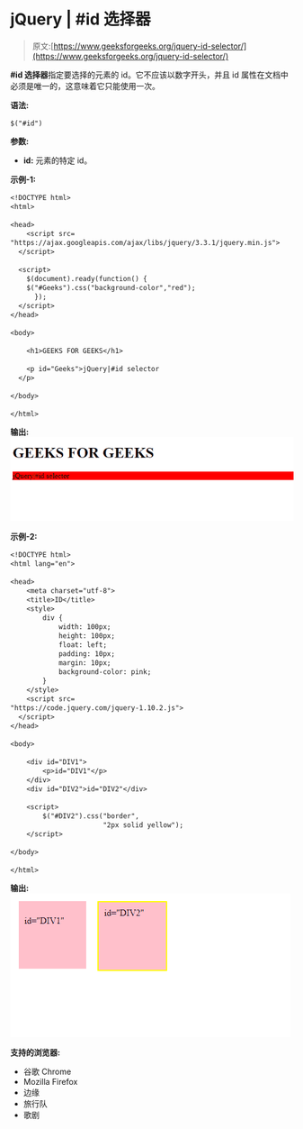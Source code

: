 # jQuery | #id 选择器

> 原文:[https://www.geeksforgeeks.org/jquery-id-selector/](https://www.geeksforgeeks.org/jquery-id-selector/)

**#id 选择器**指定要选择的元素的 id。它不应该以数字开头，并且 id 属性在文档中必须是唯一的，这意味着它只能使用一次。

**语法:**

```
$("#id")
```

**参数:**

*   **id:** 元素的特定 id。

**示例-1:**

```
<!DOCTYPE html>
<html>

<head>
    <script src=
"https://ajax.googleapis.com/ajax/libs/jquery/3.3.1/jquery.min.js">
  </script>

  <script>
    $(document).ready(function() {
    $("#Geeks").css("background-color","red");
      });
  </script>
</head>

<body>

    <h1>GEEKS FOR GEEKS</h1>

    <p id="Geeks">jQuery|#id selector
  </p>

</body>

</html>
```

**输出:**
![](img/ae345ccd02f2755b1580ba1b56e169f7.png)

**示例-2:**

```
<!DOCTYPE html>
<html lang="en">

<head>
    <meta charset="utf-8">
    <title>ID</title>
    <style>
        div {
            width: 100px;
            height: 100px;
            float: left;
            padding: 10px;
            margin: 10px;
            background-color: pink;
        }
    </style>
    <script src=
"https://code.jquery.com/jquery-1.10.2.js">
  </script>
</head>

<body>

    <div id="DIV1">
        <p>id="DIV1"</p>
    </div>
    <div id="DIV2">id="DIV2"</div>

    <script>
        $("#DIV2").css("border",
                       "2px solid yellow");
    </script>

</body>

</html>
```

**输出:**
![](img/50273ab578e16b3d557427a6bfadf7bb.png)

**支持的浏览器:**

*   谷歌 Chrome
*   Mozilla Firefox
*   边缘
*   旅行队
*   歌剧